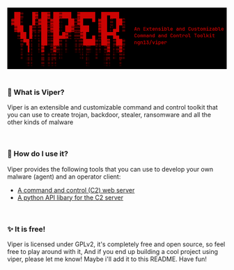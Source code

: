 <br>

<div align="center">
    <img src="assets/viper.png">  
</div>

<br>

### 🧐 What is Viper?
Viper is an extensible and customizable command and control toolkit that you can use to 
create trojan, backdoor, stealer, ransomware and all the other kinds of malware

<br>

### 🤔 How do I use it?
Viper provides the following tools that you can use to develop your own malware (agent) and an operator client:
- [A command and control (C2) web server](https://github.com/ngn13/viper/tree/main/server)
- [A python API libary for the C2 server](https://github.com/ngn13/viper/tree/main/lib)

<br>

### ✨ It is free!
Viper is licensed under GPLv2, it's completely free and open source, so feel free to play around with it,
And if you end up building a cool project using viper, please let me know! Maybe i'll add it to this README.
Have fun!

<br>
